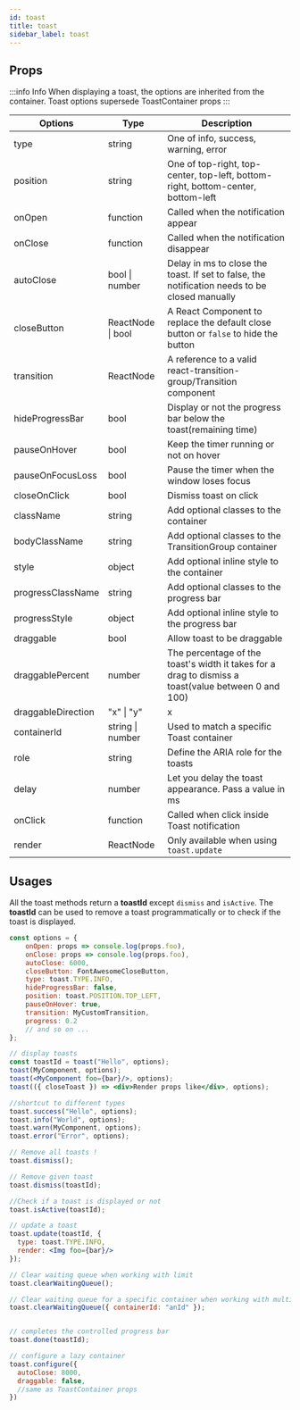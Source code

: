 ```yaml
---
id: toast
title: toast
sidebar_label: toast
---
```


## Props

:::info Info
  When displaying a toast, the options are inherited from the container. Toast options supersede ToastContainer props
:::

| Options           | Type              | Description                                                                                         |
|-------------------|-------------------|-----------------------------------------------------------------------------------------------------|
| type              | string            | One of info, success, warning, error                                                                |
| position          | string            | One of top-right, top-center, top-left, bottom-right, bottom-center, bottom-left                    |
| onOpen            | function          | Called when the notification appear                                                                 |
| onClose           | function          | Called when the notification disappear                                                              |
| autoClose         | bool \| number    | Delay in ms to close the toast. If set to false, the notification needs to be closed manually       |
| closeButton       | ReactNode \| bool | A React Component to replace the default close button or `false` to hide the button                 |
| transition        | ReactNode         | A reference to a valid react-transition-group/Transition component                                  |
| hideProgressBar   | bool              | Display or not the progress bar below the toast(remaining time)                                     |
| pauseOnHover      | bool              | Keep the timer running or not on hover                                                              |
| pauseOnFocusLoss  | bool              | Pause the timer when the window loses focus                                                         |
| closeOnClick      | bool              | Dismiss toast on click                                                                              |
| className         | string            | Add optional classes to the container                                                               |
| bodyClassName     | string            | Add optional classes to the TransitionGroup container                                               |
| style             | object            | Add optional inline style to the container                                                          |
| progressClassName | string            | Add optional classes to the progress bar                                                            |
| progressStyle     | object            | Add optional inline style to the progress bar                                                       |
| draggable         | bool              | Allow toast to be draggable                                                                         |
| draggablePercent  | number            | The percentage of the toast's width it takes for a drag to dismiss a toast(value between 0 and 100) |
| draggableDirection   | "x" \| "y"        | x         | Specify the drag direction.                                                                                 |
| containerId       | string \| number  | Used to match a specific Toast container                                                            |
| role              | string            | Define the ARIA role for the toasts                                                                 |
| delay             | number            | Let you delay the toast appearance. Pass a value in ms                                              |
| onClick           | function          | Called when click inside Toast notification                                                         |
| render            | ReactNode         | Only available when using `toast.update`                                                            |


## Usages

All the toast methods return a **toastId** except `dismiss` and `isActive`.
The **toastId** can be used to remove a toast programmatically or to check if the toast is displayed.

```jsx
const options = {
    onOpen: props => console.log(props.foo),
    onClose: props => console.log(props.foo),
    autoClose: 6000,
    closeButton: FontAwesomeCloseButton,
    type: toast.TYPE.INFO,
    hideProgressBar: false,
    position: toast.POSITION.TOP_LEFT,
    pauseOnHover: true,
    transition: MyCustomTransition,
    progress: 0.2
    // and so on ...
};

// display toasts
const toastId = toast("Hello", options);
toast(MyComponent, options); 
toast(<MyComponent foo={bar}/>, options); 
toast(({ closeToast }) => <div>Render props like</div>, options);

//shortcut to different types
toast.success("Hello", options); 
toast.info("World", options); 
toast.warn(MyComponent, options); 
toast.error("Error", options);

// Remove all toasts !
toast.dismiss();

// Remove given toast
toast.dismiss(toastId); 

//Check if a toast is displayed or not
toast.isActive(toastId); 

// update a toast
toast.update(toastId, {
  type: toast.TYPE.INFO,
  render: <Img foo={bar}/>
});

// Clear waiting queue when working with limit
toast.clearWaitingQueue();

// Clear waiting queue for a specific container when working with multiple container
toast.clearWaitingQueue({ containerId: "anId" });


// completes the controlled progress bar
toast.done(toastId);

// configure a lazy container
toast.configure({
  autoClose: 8000,
  draggable: false,
  //same as ToastContainer props
})
```

